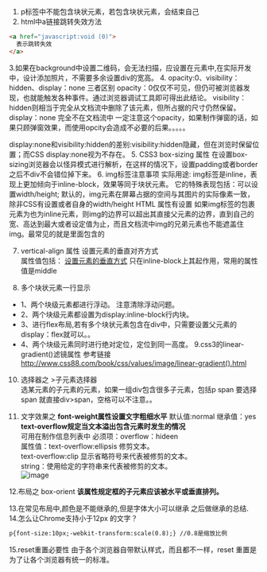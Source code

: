 1. p标签中不能包含块状元素，若包含块状元素，会结束自己
2. html中a链接跳转失效方法
```html
<a href="javascript:void (0)">
  表示跳转失效
</a>
```
3.如果在background中设置二维码，会无法扫描，应设置在元素中,在实际开发中，设计添加照片，不需要多余设置div的宽高。
4. opacity:0、visibility：hidden、display：none 三者区别
opacity：0仅仅不可见，但仍可被浏览器发现，也就能触发各种事件。通过浏览器调试工具即可得出此结论。
visibility：hidden则相当于完全从文档流中删除了该元素，但所占据的尺寸仍然保留。
display：none 完全不在文档流中
一定注意这个opacity，如果制作弹窗的话，如果只顾弹窗效果，而使用opcity会造成不必要的后果。。。。。

display:none和visibility:hidden的差别:visibility:hidden隐藏，但在浏览时保留位置；而CSS display:none视为不存在。
5. CSS3 box-sizing 属性
  在设置box-sizing浏览器会以怪异模式进行解析，在这样的情况下，设置padding或者border之后不div不会错位掉下来。
6. img标签注意事项   实际用途:
img标签是inline，表现上更加倾向于inline-block，效果等同于块状元素。
它的特殊表现包括：可以设置width/height;
默认的，img元素在屏幕占据的空间与其图片的实际像素一致，除非CSS有设置或者自身的width/height HTML 属性有设置
如果img标签的包裹元素为也为inline元素，则img的边界可以超出其直接父元素的边界，直到自己的宽、高达到最大或者设定值为止，而且文档流中img的兄弟元素也不能遮盖住img。最常见的就是<a>里面包含的<img>


7. vertical-align 属性 
设置元素的垂直对齐方式<br/>
属性值包括：
[设置元素的垂直方式](http://www.w3school.com.cn/cssref/pr_pos_vertical-align.asp)
只在inline-block上其起作用，常用的属性值是middle

8. 多个块状元素一行显示
- 1、两个块级元素都进行浮动。   注意清除浮动问题。
- 2、两个块级元素都设置为display:inline-block行内块。
- 3、进行flex布局,若有多个块状元素包含在div中，只需要设置父元素的display：flex就可以。。
- 4、两个块级元素同时进行绝对定位，定位到同一高度。
9.css3的linear-gradient()滤镜属性
参考链接
            http://www.css88.com/book/css/values/image/linear-gradient().html

10. 选择器之 >子元素选择器 <br/>
选某元素的子元素的元素，如果一组div包含很多子元素，包括p  span
要选择span 就直接div>span，空格可以不注意。。

11. 文字效果之 
 **font-weight属性设置文字粗细水平**
        默认值:normal
        继承值：yes 
 **text-overflow规定当文本溢出包含元素时发生的情况**  
 可用在制作信息列表中
 必须项：overflow：hideen  
 属性值：text-overflow:ellipsis  修剪文本。	    
         text-overflow:clip  显示省略符号来代表被修剪的文本。	  
         string：使用给定的字符串来代表被修剪的文本。  
![image](https://github.com/Clises/pic/blob/master/font-weight.png?raw=true)

12.布局之 box-orient
**该属性规定框的子元素应该被水平或垂直排列。**

13.在常见布局中,颜色是不能继承的,但是字体大小可以继承 之后做继承的总结.
14.怎么让Chrome支持小于12px 的文字？
```html
p{font-size:10px;-webkit-transform:scale(0.8);} //0.8是缩放比例
```

15.reset重置必要性
    由于各个浏览器自带默认样式，而且都不一样，reset 重置是为了让各个浏览器有统一的标准。
        
